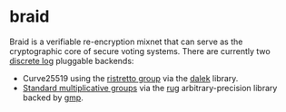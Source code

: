 # braid

Braid is a verifiable re-encryption mixnet that can serve as the cryptographic core of secure voting systems. There are currently two [discrete log](https://en.wikipedia.org/wiki/Decisional_Diffie%E2%80%93Hellman_assumption) pluggable backends:

* Curve25519 using the [ristretto group](https://ristretto.group/) via the [dalek](https://github.com/dalek-cryptography/curve25519-dalek) library.
* [Standard multiplicative groups](https://en.wikipedia.org/wiki/Schnorr_group) via the [rug](https://crates.io/crates/rug) arbitrary-precision library backed by [gmp](https://gmplib.org/).